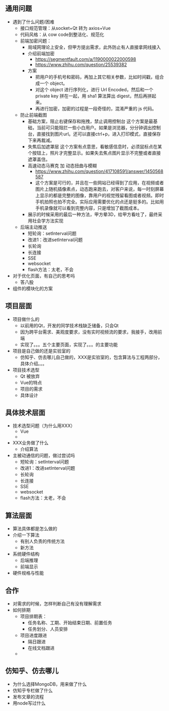 ## 通用问题
- 遇到了什么问题/困难
  - 接口规范管理：从socket+Qt 转为 axios+Vue
  - 代码风格：从 cow code到整洁化、规范化
  - 前端加密问题：
    - 局域网理论上安全，但甲方提出需求，此外防止有人直接拿网线接入
    - 介绍前端加密
      - https://segmentfault.com/a/1190000022000598
      - https://www.zhihu.com/question/25539382
    - 方案
      - 把用户的手机号和密码，再加上其它相关参数，比如时间戳，组合成一个 object。
      - 对这个 object 进行序列化，进行 Url Encoded，然后和一个 private key 拼在一起，用 sha1 算法算出 digest，然后再拼起来。
      - 再进行加密，加密的过程是一段奇怪的，混淆严重的 js 代码。
  - 防止前端截图
    - 基础方案，阻止右键保存和拖拽，禁止调用控制台
      这个方案是最基础，当前可只能阻拦一些小白用户。如果是浏览器，分分钟调出控制台，直接找到图片url。还可以直接ctrl+p，进入打印模式，直接保存下来再裁减。
    - 失焦后加遮罩层
      这个方案有点意思，看敏感信息时，必须鼠标点在某个按钮上，照片才完整显示。如果失去焦点图片显示不完整或者直接遮罩盖住。
    - 高速动态马赛克 加 动态扭曲与模糊
      - https://www.zhihu.com/question/417108591/answer/1450568587
      - 这个方案是可行的，并且在一些网站已经得到了应用，在视频或者图片上随机插像素点，动态跑来跑去，对客户来说，每一时刻屏幕上显示的都是完整的图像，靠用户的视觉残留看图或者视频。即时手机拍照也拍不完全。实际应用需要优化的点还是挺多的。比如用手机录像就可以看到完整内容，只是增加了截图成本。
    - 展示的时候采用的最后一种方法，甲方晕3D，给甲方看吐了，最终采用社会学方法实现
  - 后端主动推送
    - 短轮询：setInterval问题
    - 改进1：改进setInterval问题
    - 长轮询
    - 长连接
    - SSE
    - websocket
    - flash方法：太老，不会
- 对于优化页面，有自己的思考吗
  - 答八股
- 组件的模块化的方案

## 项目层面
- 项目做什么的
  - 以前用的Qt，开发的同学技术栈缺乏储备，只会Qt
  - 因为跨平台需求、美观度要求，没有实时视频流的要求，我接手，改用前端
  - 实现了。。。五个主要页面，实现了。。。的主要功能
- 项目是自己做的还是实验室的
  - 仿知乎、仿去哪儿自己做的，XXX是实验室的，包含算法与工程两部分，具体介绍。。。
- 项目技术选型
  - Qt 被放弃
  - Vue的特点
  - 项目的需求
  - 具体设计

## 具体技术层面
- 技术选型问题（为什么用XXX）
  - Vue
  - 
- XXX业务做了什么
  - 介绍算法
- 主被动通信的问题，做过尝试吗
  - 短轮询：setInterval问题
  - 改进1：改进setInterval问题
  - 长轮询
  - 长连接
  - SSE
  - websocket
  - flash方法：太老，不会

## 算法层面
- 算法具体都是怎么做的
- 介绍一下算法
  - 有别人负责的传统方法
  - 新方法
- 系统硬件结构
  - 后端推理
  - 前端显示
- 硬件规格与性能

## 合作
- 对需求的时候，怎样判断自己有没有理解需求
- 如何排期
  - 项目排期表：
    - 任务名称、工期、开始结束日期、前置任务
    - 任务划分、人员安排
  - 项目进度跟进
    - 隔日跟进
    - 在线文档跟进
  - 

## 仿知乎、仿去哪儿
- 为什么选择MongoDB，用来做了什么
- 仿知乎专栏做了什么
- 发布文章的流程
- 用node写过什么
